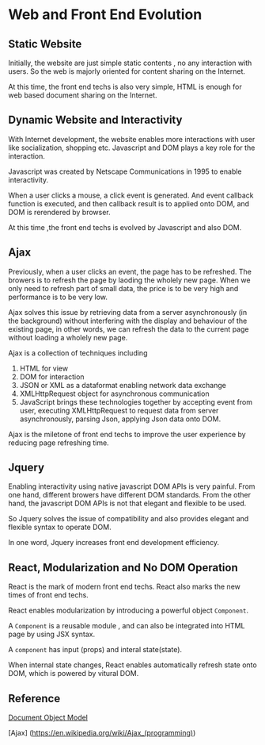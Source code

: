 
# Web and Front End Evolution 

## Static Website

Initially, the website are just simple static contents , no any interaction with users. So the web is majorly oriented for content sharing on the Internet. 

At this time, the front end techs is also very simple, HTML is enough for web based document sharing on the Internet. 

## Dynamic Website and Interactivity 

With Internet development, the website enables more interactions with user like socialization, shopping etc. Javascript and DOM plays a key role for the interaction. 

Javascript was created by Netscape Communications in 1995 to enable interactivity. 

When a user clicks a mouse, a click event is generated. And event callback function is executed, and then callback result is to applied onto DOM, and DOM is rerendered by browser. 

At this time ,the front end techs is evolved by Javascript and also DOM. 

## Ajax
Previously, when a user clicks an event, the page has to be refreshed. The browers is to refresh the page by laoding the wholely new page. When we only need to refresh part of small data, the price is to be very high and performance is to be very low.  

Ajax solves this issue by retrieving data from a server asynchronously (in the background) without interfering with the display and behaviour of the existing page, in other words, we can refresh the data to the current page without loading a wholely new page. 

Ajax is a collection of techniques including 

1. HTML for view 
2. DOM for interaction
3. JSON or XML as a dataformat enabling network data exchange 
4. XMLHttpRequest object  for asynchronous communication
5. JavaScript brings these technologies together by accepting event from user, executing XMLHttpRequest to request data from server asynchronously, parsing Json, applying Json data onto DOM. 

Ajax is the miletone of front end techs to improve the user experience by reducing page refreshing time. 

## Jquery 

Enabling interactivity using native javascript DOM APIs is very painful. From one hand, different browers have different DOM standards. From the other hand, the javascript DOM APIs is not that elegant and flexible to be used. 

So Jquery solves the issue of compatibility and also provides elegant and flexible  syntax to operate DOM. 

In one word, Jquery increases front end development efficiency. 

## React, Modularization and No DOM Operation 

React is the mark of modern front end techs. React also marks the new times of front end techs. 

React enables modularization by introducing a powerful object `Component`. 

A `Component` is a reusable module , and can also be integrated into HTML page by using JSX syntax. 

A `component` has input (props) and interal state(state). 

When internal state changes, React enables automatically refresh state onto DOM, which is powered by vitural DOM. 


## Reference 

[Document Object Model](https://en.wikipedia.org/wiki/Document_Object_Model)

[Ajax] (https://en.wikipedia.org/wiki/Ajax_(programming))